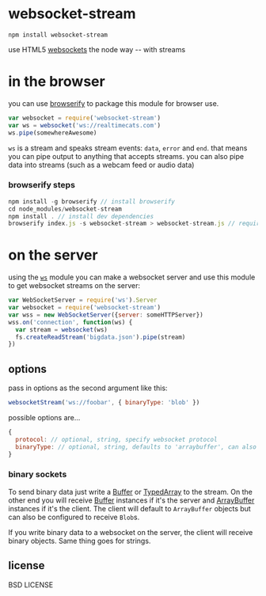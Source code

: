 # websocket-stream

    npm install websocket-stream

use HTML5 [websockets](https://developer.mozilla.org/en-US/docs/WebSockets) the node way -- with streams

# in the browser

you can use [browserify](http://github.com/substack/node-browserify) to package this module for browser use.

```javascript
var websocket = require('websocket-stream')
var ws = websocket('ws://realtimecats.com')
ws.pipe(somewhereAwesome)
```

`ws` is a stream and speaks stream events: `data`, `error` and `end`. that means you can pipe output to anything that accepts streams. you can also pipe data into streams (such as a webcam feed or audio data)

### browserify steps
```javascript
npm install -g browserify // install browserify
cd node_modules/websocket-stream
npm install . // install dev dependencies
browserify index.js -s websocket-stream > websocket-stream.js // require websocket-stream.js in your client-side app
```

# on the server

using the [`ws`](http://npmjs.org/ws) module you can make a websocket server and use this module to get websocket streams on the server:

```javascript
var WebSocketServer = require('ws').Server
var websocket = require('websocket-stream')
var wss = new WebSocketServer({server: someHTTPServer})
wss.on('connection', function(ws) {
  var stream = websocket(ws)
  fs.createReadStream('bigdata.json').pipe(stream)
})
```

## options

pass in options as the second argument like this:

```js
websocketStream('ws://foobar', { binaryType: 'blob' })
```

possible options are...

```js
{ 
  protocol: // optional, string, specify websocket protocol
  binaryType: // optional, string, defaults to 'arraybuffer', can also be 'blob'
}
```

### binary sockets

To send binary data just write a [Buffer](nodejs.org/api/buffer.html) or [TypedArray](https://developer.mozilla.org/en-US/docs/JavaScript/Typed_arrays) to the stream.
On the other end you will receive [Buffer](nodejs.org/api/buffer.html) instances if it's the server and [ArrayBuffer](https://developer.mozilla.org/en-US/docs/JavaScript/Typed_arrays/ArrayBuffer) instances if it's the client. The client will default to `ArrayBuffer` objects but can also be configured to receive `Blob`s.

If you write binary data to a websocket on the server, the client will receive binary objects. Same thing goes for strings. 

## license

BSD LICENSE
